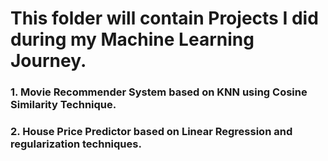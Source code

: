 # This folder will contain Projects I did during my Machine Learning Journey.

### 1. Movie Recommender System based on KNN using Cosine Similarity Technique.
### 2. House Price Predictor based on Linear Regression and regularization techniques.
